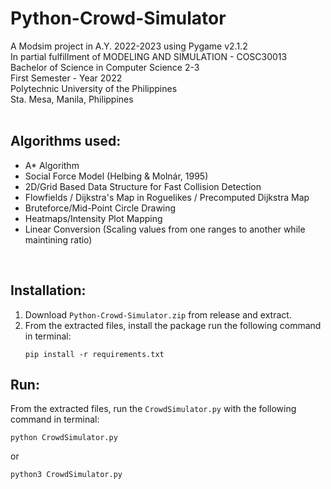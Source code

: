 # Python-Crowd-Simulator
A Modsim project in A.Y. 2022-2023 using Pygame v2.1.2 <br />
In partial fulfillment of MODELING AND SIMULATION - COSC30013 <br />
Bachelor of Science in Computer Science 2-3 <br />
First Semester - Year 2022  <br />
Polytechnic University of the Philippines <br />
Sta. Mesa, Manila, Philippines <br />
<br />

## Algorithms used:
- A* Algorithm
- Social Force Model (Helbing & Molnár, 1995) 
- 2D/Grid Based Data Structure for Fast Collision Detection
- Flowfields / Dijkstra's Map in Roguelikes / Precomputed Dijkstra Map
- Bruteforce/Mid-Point Circle Drawing 
- Heatmaps/Intensity Plot Mapping
- Linear Conversion (Scaling values from one ranges to another while maintining ratio)
<br />

## Installation:
1. Download ` Python-Crowd-Simulator.zip ` from release and extract.
2. From the extracted files, install the package run the following command in terminal:
   ```
   pip install -r requirements.txt
   ```

## Run:
From the extracted files, run the `CrowdSimulator.py` with the following command in terminal: <br />
```
python CrowdSimulator.py
```
or <br />
```
python3 CrowdSimulator.py
```
<br />



